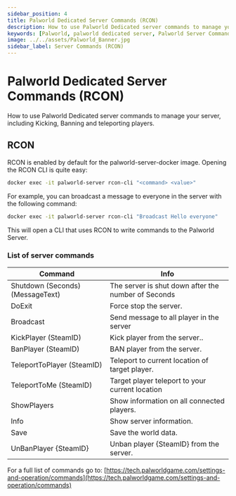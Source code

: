 ```yaml
---
sidebar_position: 4
title: Palworld Dedicated Server Commands (RCON)
description: How to use Palworld Dedicated server commands to manage your server, including Kicking, Banning and teleporting players.
keywords: [Palworld, palworld dedicated server, Palworld Server Commands, Palworld server how to ban player, Palworld server how to kick player]
image: ../../assets/Palworld_Banner.jpg
sidebar_label: Server Commands (RCON)
---
```

<!-- markdownlint-disable-next-line -->
# Palworld Dedicated Server Commands (RCON)

How to use Palworld Dedicated server commands to manage your server,
including Kicking, Banning and teleporting players.

## RCON

RCON is enabled by default for the palworld-server-docker image.
Opening the RCON CLI is quite easy:

```bash
docker exec -it palworld-server rcon-cli "<command> <value>"
```

For example, you can broadcast a message to everyone in the server with the following command:

```bash
docker exec -it palworld-server rcon-cli "Broadcast Hello everyone"
```

This will open a CLI that uses RCON to write commands to the Palworld Server.

### List of server commands

| Command                          | Info                                                |
|----------------------------------|-----------------------------------------------------|
| Shutdown (Seconds) (MessageText) | The server is shut down after the number of Seconds |
| DoExit                           | Force stop the server.                              |
| Broadcast                        | Send message to all player in the server            |
| KickPlayer (SteamID)             | Kick player from the server..                       |
| BanPlayer (SteamID)              | BAN player from the server.                         |
| TeleportToPlayer (SteamID)       | Teleport to current location of target player.      |
| TeleportToMe (SteamID)           | Target player teleport to your current location     |
| ShowPlayers                      | Show information on all connected players.          |
| Info                             | Show server information.                            |
| Save                             | Save the world data.                                |
| UnBanPlayer {SteamID}            | Unban player {SteamID} from the server.             |

For a full list of commands go to: [https://tech.palworldgame.com/settings-and-operation/commands](https://tech.palworldgame.com/settings-and-operation/commands)
